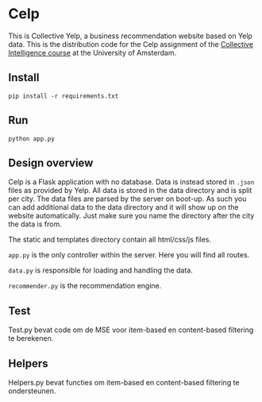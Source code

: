 # Celp

This is Collective Yelp, a business recommendation website based on Yelp data. This is the distribution code for the Celp assignment of the [Collective Intelligence course](https://ci.mprog.nl) at the University of Amsterdam.

## Install
`pip install -r requirements.txt`

## Run
`python app.py`

## Design overview
Celp is a Flask application with no database. Data is instead stored in `.json` files as provided by Yelp. All data is stored in the data directory and is split per city. The data files are parsed by the server on boot-up. As such you can add additional data to the data directory and it will show up on the website automatically. Just make sure you name the directory after the city the data is from.

The static and templates directory contain all html/css/js files.

`app.py` is the only controller within the server. Here you will find all routes.

`data.py` is responsible for loading and handling the data.

`recommender.py` is the recommendation engine.

## Test
Test.py bevat code om de MSE voor item-based en content-based filtering te berekenen.

## Helpers
Helpers.py bevat functies om item-based en content-based filtering te ondersteunen.
